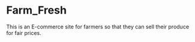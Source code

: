 # Farm_Fresh

This is an E-commerce site for farmers so that they can sell their produce for fair prices.
